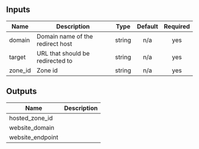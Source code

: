 ## Inputs

| Name    | Description                      |  Type  | Default | Required |
| ------- | -------------------------------- | :----: | :-----: | :------: |
| domain  | Domain name of the redirect host | string |   n/a   |   yes    |
| target  | URL that should be redirected to | string |   n/a   |   yes    |
| zone_id | Zone id                          | string |   n/a   |   yes    |

## Outputs

| Name             | Description |
| ---------------- | ----------- |
| hosted_zone_id   |             |
| website_domain   |             |
| website_endpoint |             |
